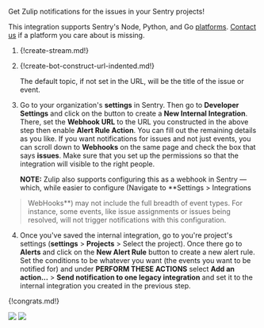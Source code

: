 Get Zulip notifications for the issues in your Sentry projects!

This integration supports Sentry's Node, Python, and Go
[platforms](https://sentry.io/platforms/).  [Contact
us](/help/contact-support) if a platform you care about is missing.

1. {!create-stream.md!}

2. {!create-bot-construct-url-indented.md!}

    The default topic, if not set in the URL, will be the title of the
    issue or event.

3. Go to your organization's **settings** in Sentry. Then go to
**Developer Settings** and click on the button to create a
**New Internal Integration**. There, set the **Webhook URL** to
the URL you constructed in the above step then enable
**Alert Rule Action**. You can fill out the remaining details as
you like. If you want notifications for issues and not just events,
you can scroll down to **Webhooks** on the same page and check the
box that says **issues**. Make sure that you set up the permissions
so that the integration will visible to the right people.

    **NOTE:** Zulip also supports configuring this as a webhook in Sentry
&mdash; which, while easier to configure (Navigate to **Settings > Integrations
> WebHooks**) may not include the full breadth of event types. For instance,
some events, like issue assignments or issues being resolved, will not trigger
notifications with this configuration.

4. Once you've saved the internal integration, go to you're project's
settings (**settings** > **Projects** > Select the project). Once
there go to **Alerts** and click on the **New Alert Rule** button to
create a new alert rule. Set the conditions to be whatever you want
(the events you want to be notified for) and under
**PERFORM THESE ACTIONS** select **Add an action...** >
**Send notification to one legacy integration** and set it to the
internal integration you created in the previous step.

{!congrats.md!}

![](/static/images/integrations/sentry/001.png)
![](/static/images/integrations/sentry/002.png)
